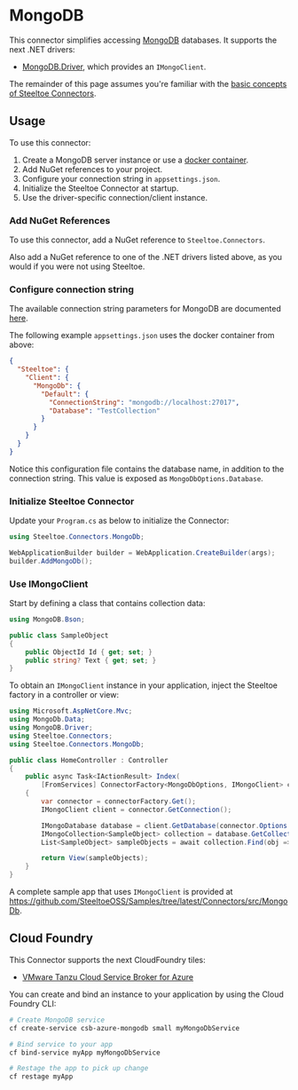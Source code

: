 # MongoDB

This connector simplifies accessing [MongoDB](https://www.mongodb.com/) databases.
It supports the next .NET drivers:
- [MongoDB.Driver](https://www.nuget.org/packages/MongoDB.Driver), which provides an `IMongoClient`.

The remainder of this page assumes you're familiar with the [basic concepts of Steeltoe Connectors](./usage.md).

## Usage

To use this connector:

1. Create a MongoDB server instance or use a [docker container](https://github.com/SteeltoeOSS/Samples/blob/main/CommonTasks.md#mongodb).
1. Add NuGet references to your project.
1. Configure your connection string in `appsettings.json`.
1. Initialize the Steeltoe Connector at startup.
1. Use the driver-specific connection/client instance.

### Add NuGet References

To use this connector, add a NuGet reference to `Steeltoe.Connectors`.

Also add a NuGet reference to one of the .NET drivers listed above, as you would if you were not using Steeltoe.

### Configure connection string

The available connection string parameters for MongoDB are documented [here](https://www.mongodb.com/docs/manual/reference/connection-string/).

The following example `appsettings.json` uses the docker container from above:

```json
{
  "Steeltoe": {
    "Client": {
      "MongoDb": {
        "Default": {
          "ConnectionString": "mongodb://localhost:27017",
          "Database": "TestCollection"
        }
      }
    }
  }
}
```

Notice this configuration file contains the database name, in addition to the connection string. This value is exposed
as `MongoDbOptions.Database`.

### Initialize Steeltoe Connector

Update your `Program.cs` as below to initialize the Connector:

```c#
using Steeltoe.Connectors.MongoDb;

WebApplicationBuilder builder = WebApplication.CreateBuilder(args);
builder.AddMongoDb();
```

### Use IMongoClient

Start by defining a class that contains collection data:
```c#
using MongoDB.Bson;

public class SampleObject
{
    public ObjectId Id { get; set; }
    public string? Text { get; set; }
}
```

To obtain an `IMongoClient` instance in your application, inject the Steeltoe factory in a controller or view:

```csharp
using Microsoft.AspNetCore.Mvc;
using MongoDb.Data;
using MongoDB.Driver;
using Steeltoe.Connectors;
using Steeltoe.Connectors.MongoDb;

public class HomeController : Controller
{
    public async Task<IActionResult> Index(
        [FromServices] ConnectorFactory<MongoDbOptions, IMongoClient> connectorFactory)
    {
        var connector = connectorFactory.Get();
        IMongoClient client = connector.GetConnection();

        IMongoDatabase database = client.GetDatabase(connector.Options.Database);
        IMongoCollection<SampleObject> collection = database.GetCollection<SampleObject>("SampleObjects");
        List<SampleObject> sampleObjects = await collection.Find(obj => true).ToListAsync();

        return View(sampleObjects);
    }
}
```

A complete sample app that uses `IMongoClient` is provided at https://github.com/SteeltoeOSS/Samples/tree/latest/Connectors/src/MongoDb.

## Cloud Foundry

This Connector supports the next CloudFoundry tiles:
- [VMware Tanzu Cloud Service Broker for Azure](https://docs.vmware.com/en/Tanzu-Cloud-Service-Broker-for-Azure/1.4/csb-azure/GUID-index.html)

You can create and bind an instance to your application by using the Cloud Foundry CLI:

```bash
# Create MongoDB service
cf create-service csb-azure-mongodb small myMongoDbService

# Bind service to your app
cf bind-service myApp myMongoDbService

# Restage the app to pick up change
cf restage myApp
```
